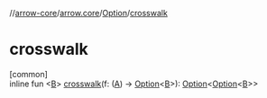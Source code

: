 //[arrow-core](../../../index.md)/[arrow.core](../index.md)/[Option](index.md)/[crosswalk](crosswalk.md)

# crosswalk

[common]\
inline fun &lt;[B](crosswalk.md)&gt; [crosswalk](crosswalk.md)(f: ([A](index.md)) -&gt; [Option](index.md)&lt;[B](crosswalk.md)&gt;): [Option](index.md)&lt;[Option](index.md)&lt;[B](crosswalk.md)&gt;&gt;
